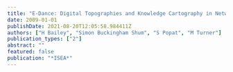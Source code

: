 ```yaml
---
title: "E-Dance: Digital Topographies and Knowledge Cartography in Networked Performance"
date: 2009-01-01
publishDate: 2021-08-20T12:05:58.984411Z
authors: ["H Bailey", "Simon Buckingham Shum", "S Popat", "M Turner"]
publication_types: ["2"]
abstract: ""
featured: false
publication: "*ISEA*"
---
```


